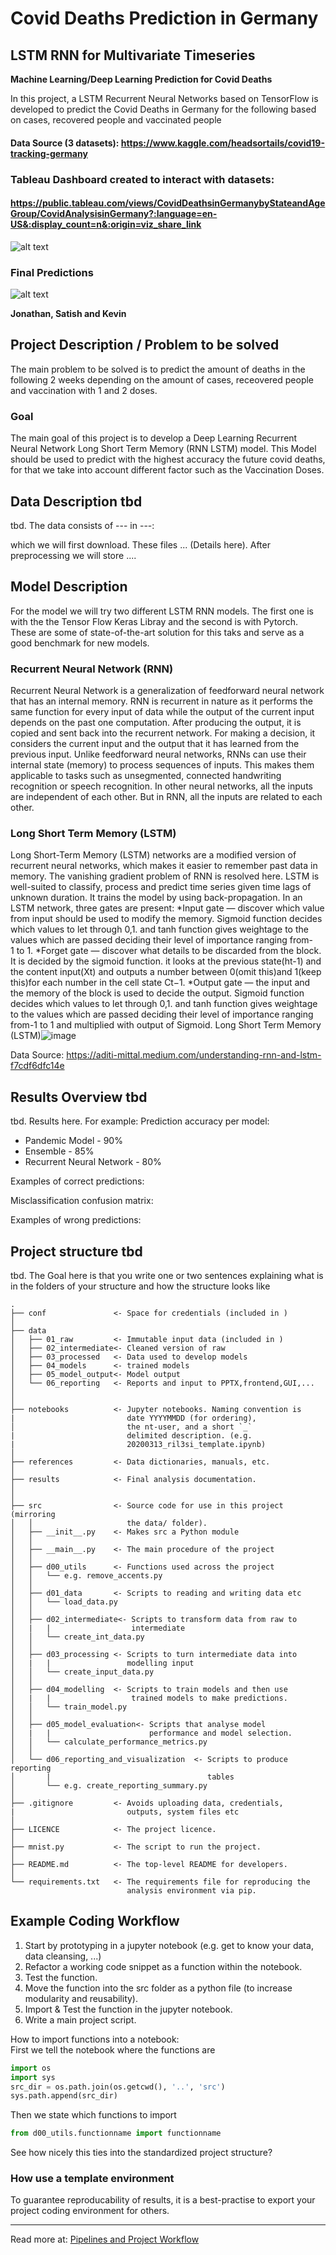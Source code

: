 # Covid Deaths Prediction in Germany
## LSTM RNN for Multivariate Timeseries

__Machine Learning/Deep Learning Prediction for Covid Deaths__

In this project, a LSTM Recurrent Neural Networks based on TensorFlow is developed to predict the Covid Deaths in Germany for the following  based on cases, recovered people and vaccinated people

#### Data Source (3 datasets): https://www.kaggle.com/headsortails/covid19-tracking-germany
### __Tableau Dashboard__ created to interact with datasets: 
#### https://public.tableau.com/views/CovidDeathsinGermanybyStateandAgeGroup/CovidAnalysisinGermany?:language=en-US&:display_count=n&:origin=viz_share_link
![alt text](https://github.com/Kevin-Meda/Covid_TimeSeries_Prediction_Germany/blob/main/Covid%20Analysis%20in%20Germany.png)

### Final Predictions
![alt text](https://github.com/Kevin-Meda/Covid_TimeSeries_Prediction_Germany/blob/main/Deaths_Prediction.JPG)

**Jonathan, Satish and Kevin**

## Project Description / Problem to be solved
The main problem to be solved is to predict the amount of deaths in the following 2 weeks depending on the amount of cases, receovered people and vaccination with 1 and 2 doses.

### Goal
The main goal of this project is to develop a Deep Learning Recurrent Neural Network Long Short Term Memory (RNN LSTM) model. This Model should be used to predict with the highest accuracy the future covid deaths, for that we take into account different factor such as the Vaccination Doses.

## Data Description tbd
tbd.
The data consists of ---  in ---:

which we will first download.
These files ... (Details here). After preprocessing we will store ....

## Model Description 
For the model we will try two different LSTM RNN models. The first one is with the the Tensor Flow Keras Libray and the second is with Pytorch. These are some of state-of-the-art solution for this taks and serve as a good benchmark for new models.

### Recurrent Neural Network (RNN)
Recurrent Neural Network is a generalization of feedforward neural network that has an internal memory. RNN is recurrent in nature as it performs the same function for every input of data while the output of the current input depends on the past one computation. After producing the output, it is copied and sent back into the recurrent network. For making a decision, it considers the current input and the output that it has learned from the previous input.
Unlike feedforward neural networks, RNNs can use their internal state (memory) to process sequences of inputs. This makes them applicable to tasks such as unsegmented, connected handwriting recognition or speech recognition. In other neural networks, all the inputs are independent of each other. But in RNN, all the inputs are related to each other.

### Long Short Term Memory (LSTM)
Long Short-Term Memory (LSTM) networks are a modified version of recurrent neural networks, which makes it easier to remember past data in memory. The vanishing gradient problem of RNN is resolved here. LSTM is well-suited to classify, process and predict time series given time lags of unknown duration. It trains the model by using back-propagation. 
In an LSTM network, three gates are present:
*Input gate — discover which value from input should be used to modify the memory. Sigmoid function decides which values to let through 0,1. and tanh function gives weightage to the values which are passed deciding their level of importance ranging from-1 to 1.
*Forget gate — discover what details to be discarded from the block. It is decided by the sigmoid function. it looks at the previous state(ht-1) and the content input(Xt) and outputs a number between 0(omit this)and 1(keep this)for each number in the cell state Ct−1.
*Output gate — the input and the memory of the block is used to decide the output. Sigmoid function decides which values to let through 0,1. and tanh function gives weightage to the values which are passed deciding their level of importance ranging from-1 to 1 and multiplied with output of Sigmoid.
Long Short Term Memory (LSTM)![image](https://user-images.githubusercontent.com/67469727/150086251-d4148b14-f25a-4b2b-b66c-81a12e9ba39c.png)


Data Source:
https://aditi-mittal.medium.com/understanding-rnn-and-lstm-f7cdf6dfc14e

## Results Overview tbd
tbd.
Results here. For example:
Prediction accuracy per model:

* Pandemic Model - 90%
* Ensemble - 85%
* Recurrent Neural Network - 80%

Examples of correct predictions:

Misclassification confusion matrix:

Examples of wrong predictions:


## Project structure tbd
tbd.
The Goal here is that you write one or two sentences explaining what is in the folders of your structure and how the structure looks like

```
.
├── conf               <- Space for credentials (included in )
│
├── data
│   ├── 01_raw         <- Immutable input data (included in )
│   ├── 02_intermediate<- Cleaned version of raw
│   ├── 03_processed   <- Data used to develop models
│   ├── 04_models      <- trained models
│   ├── 05_model_output<- Model output
│   └── 06_reporting   <- Reports and input to PPTX,frontend,GUI,...
│
│
├── notebooks          <- Jupyter notebooks. Naming convention is
|                         date YYYYMMDD (for ordering),
│                         the nt-user, and a short `_`
|                         delimited description. (e.g.
|                         20200313_ril3si_template.ipynb)
│
├── references         <- Data dictionaries, manuals, etc.
│
├── results            <- Final analysis documentation.
│
│
├── src                <- Source code for use in this project (mirroring
│   │                     the data/ folder).
│   ├── __init__.py    <- Makes src a Python module
│   │
│   ├── __main__.py    <- The main procedure of the project
│   │
│   ├── d00_utils      <- Functions used across the project
│   │   └── e.g. remove_accents.py
│   │
│   ├── d01_data       <- Scripts to reading and writing data etc
│   │   └── load_data.py
│   │
│   ├── d02_intermediate<- Scripts to transform data from raw to
│   |   |                  intermediate
│   │   └── create_int_data.py
│   │
│   ├── d03_processing <- Scripts to turn intermediate data into
│   |   |                 modelling input
│   │   └── create_input_data.py
│   │
│   ├── d04_modelling  <- Scripts to train models and then use
│   |   |                  trained models to make predictions.
│   │   └── train_model.py
│   │
│   ├── d05_model_evaluation<- Scripts that analyse model
│   |   |                      performance and model selection.
│   │   └── calculate_performance_metrics.py
│   │
│   └── d06_reporting_and_visualization  <- Scripts to produce reporting
│       |                                   tables
│       └── e.g. create_reporting_summary.py
│
├── .gitignore         <- Avoids uploading data, credentials,
|                         outputs, system files etc
│
├── LICENCE            <- The project licence.
│
├── mnist.py           <- The script to run the project.
│
├── README.md          <- The top-level README for developers.
│
└── requirements.txt   <- The requirements file for reproducing the
                          analysis environment via pip.
```
## Example Coding Workflow

1) Start by prototyping in a jupyter notebook (e.g. get to know your data, data cleansing, ...)
2) Refactor a working code snippet as a function within the notebook.
3) Test the function.
4) Move the function into the src folder as a python file (to increase modularity and reusability).
5) Import & Test the function in the jupyter notebook.
6) Write a main project script.

How to import functions into a notebook:  
First we tell the notebook where the functions are

```python
import os
import sys
src_dir = os.path.join(os.getcwd(), '..', 'src')
sys.path.append(src_dir)
```

Then we state which functions to import

```python
from d00_utils.functionname import functionname
```

See how nicely this ties into the standardized project structure?

### How use a template environment

To guarantee reproducability of results, it is a best-practise to export your project coding environment for others.   

---
Read more at: [Pipelines and Project Workflow](https://github.com/dssg/hitchhikers-guide/tree/master/sources/curriculum/0_before_you_start/pipelines-and-project-workflow)
